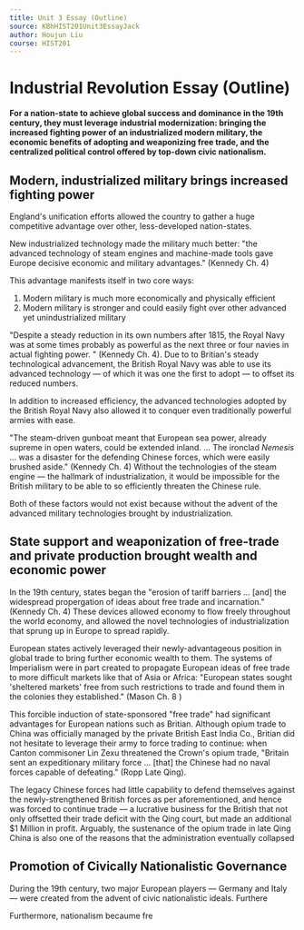 ```yaml
---
title: Unit 3 Essay (Outline)
source: KBhHIST201Unit3EssayJack
author: Houjun Liu
course: HIST201
---
```


# Industrial Revolution Essay (Outline)
**For a nation-state to achieve global success and dominance in the 19th century, they must leverage industrial modernization: bringing the increased fighting power of an industrialized modern military, the economic benefits of adopting and weaponizing free trade, and the centralized political control offered by top-down civic nationalism.**

## Modern, industrialized military brings increased fighting power
England's unification efforts allowed the country to gather a huge competitive advantage over other, less-developed nation-states.

New industrialized technology made the military much better: "the advanced technology of steam engines and machine-made tools gave Europe decisive economic and military advantages." (Kennedy Ch. 4) 

This advantage manifests itself in two core ways: 

1) Modern military is much more economically and physically efficient
2) Modern military is stronger and could easily fight over other advanced yet unindustrialized military 

"Despite a steady reduction in its own numbers after 1815, the Royal Navy was at some times probably as powerful as the next three or four navies in actual fighting power. " (Kennedy Ch. 4). Due to to Britian's steady technological advancement, the British Royal Navy was able to use its advanced technology — of which it was one the first to adopt — to offset its reduced numbers.

In addition to increased efficiency, the advanced technologies adopted by the British Royal Navy also allowed it to conquer even traditionally powerful armies with ease.

"The steam-driven gunboat meant that European sea power, already supreme in open waters, could be extended inland. ... The ironclad _Nemesis_ ... was a disaster for the defending Chinese forces, which were easily brushed aside." (Kennedy Ch. 4) Without the technologies of the steam engine — the hallmark of industrialization, it would be impossible for the British military to be able to so efficiently threaten the Chinese rule.

Both of these factors would not exist because without the advent of the advanced military technologies brought by industrialization.

## State support and weaponization of free-trade and private production brought wealth and economic power
In the 19th century, states began the "erosion of tariff barriers ... [and] the widespread propergation of ideas about free trade and incarnation." (Kennedy Ch. 4) These devices allowed economy to flow freely throughout the world economy, and allowed the novel technologies of industrialization that sprung up in Europe to spread rapidly. 

European states actively leveraged their newly-advantageous position in global trade to bring further economic wealth to them. The systems of Imperialism were in part created to propagate European ideas of free trade to more difficult markets like that of Asia or Africa: "European states sought 'sheltered markets' free from such restrictions to trade and found them in the colonies they established." (Mason Ch. 8 )

This forcible induction of state-sponsored "free trade" had significant advantages for European nations such as Britian. Although opium trade to China was officially managed by the private British East India Co., Britian did not hesitate to leverage their army to force trading to continue: when Canton commisoner Lin Zexu threatened the Crown's opium trade, "Britain sent an expeditionary military force ... [that] the Chinese had no naval forces capable of defeating." (Ropp Late Qing). 

The legacy Chinese forces had little capability to defend themselves against the newly-strengthened British forces as per aforementioned, and hence was forced to continue trade — a lucrative business for the British that not only offsetted their trade deficit with the Qing court, but made an additional $1 Million in profit. Arguably, the sustenance of the opium trade in late Qing China is also one of the reasons that the administration eventually collapsed

## Promotion of Civically Nationalistic Governance
During the 19th century, two major European players — Germany and Italy — were created from the advent of civic nationalistic ideals. Furthere 

Furthermore, nationalism becaume fre

